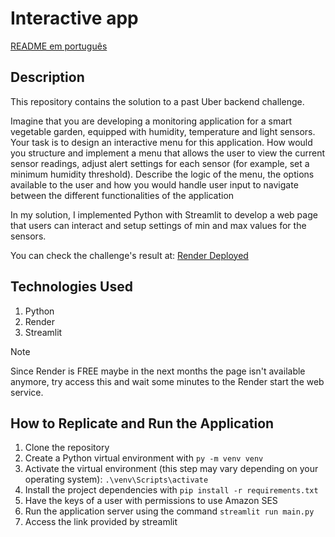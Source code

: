 # Interactive app
[README em português](./README-portuguese.md)
## Description
This repository contains the solution to a past Uber backend challenge.

Imagine that you are developing a monitoring application for a smart vegetable garden, equipped with humidity, temperature and light sensors. Your task is to design an interactive menu for this application. How would you structure and implement a menu that allows the user to view the current sensor readings, adjust alert settings for each sensor (for example, set a minimum humidity threshold). Describe the logic of the menu, the options available to the user and how you would handle user input to navigate between the different functionalities of the application

In my solution, I implemented Python with Streamlit to develop a web page that users can interact and setup settings of min and max values for the sensors.

You can check the challenge's result at: [Render Deployed](https://arduino-final-test.onrender.com/)

## Technologies Used
1. Python
2. Render
3. Streamlit

> [!NOTE]
> Since Render is FREE maybe in the next months the page isn't available anymore, try access this and wait some minutes to the Render start the web service.

## How to Replicate and Run the Application
1. Clone the repository
2. Create a Python virtual environment with `py -m venv venv`
3. Activate the virtual environment (this step may vary depending on your operating system):
```.\venv\Scripts\activate```
4. Install the project dependencies with `pip install -r requirements.txt`
5. Have the keys of a user with permissions to use Amazon SES
6. Run the application server using the command `streamlit run main.py`
7. Access the link provided by streamlit
